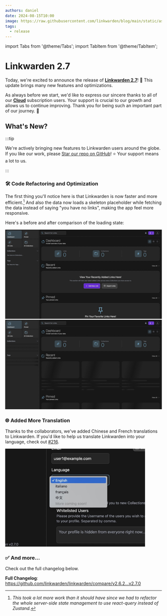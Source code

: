 ```yaml
---
authors: daniel
date: 2024-08-15T10:00
image: https://raw.githubusercontent.com/linkwarden/blog/main/static/assets/v2.7/banner.jpeg
tags:
  - release
---
```


import Tabs from '@theme/Tabs';
import TabItem from '@theme/TabItem';

# Linkwarden 2.7

Today, we're excited to announce the release of **[Linkwarden 2.7](https://linkwarden.app/#pricing?utm_source=Blog&utm_medium=social&utm_campaign=v2_7_announcement)**! 🥳 This update brings many new features and optimizations.

As always before we start, we'd like to express our sincere thanks to all of our **[Cloud](https://linkwarden.app/#pricing?utm_source=Blog&utm_medium=social&utm_campaign=v2_7_announcement)** subscription users. Your support is crucial to our growth and allows us to continue improving. Thank you for being such an important part of our journey. 🚀

<!--truncate-->

## What's New?

:::tip

We're actively bringing new features to Linkwarden users around the globe. If you like our work, please [Star our repo on GitHub](https://github.com/linkwarden/linkwarden)! ⭐️ Your support means a lot to us.

:::

### 🛠️ Code Refactoring and Optimization

The first thing you'll notice here is that Linkwarden is now faster and more efficient.[^1] And also the data now loads a skeleton placeholder while fetching the data instead of saying "you have no links", making the app feel more responsive.

Here's a before and after comparison of the loading state:

<Tabs>
  <TabItem value="before" label="Before (v2.6.2)" default>
    <img src="/assets/v2.7/loading_before.jpeg" alt="Before"/>
  </TabItem>
  <TabItem value="after" label="After (v2.7.0)">
    <img src="/assets/v2.7/loading_after.jpeg" alt="After" />
  </TabItem>
</Tabs>

### 🌐 Added More Translation

Thanks to the collaborators, we've added Chinese and French translations to Linkwarden. If you'd like to help us translate Linkwarden into your language, check out [#216](https://github.com/linkwarden/linkwarden/issues/216).

<img src="/assets/v2.7/more_languages.jpeg" alt="Language dropdown image" width="450"/>

### ✅ And more...

Check out the full changelog below.

**Full Changelog**: https://github.com/linkwarden/linkwarden/compare/v2.6.2...v2.7.0

[^1]: _This took a lot more work than it should have since we had to refactor the whole server-side state management to use react-query instead of Zustand._
